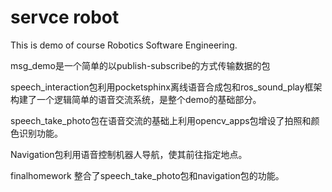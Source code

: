 # servce robot
This is demo of course Robotics Software Engineering.


msg_demo是一个简单的以publish-subscribe的方式传输数据的包

speech_interaction包利用pocketsphinx离线语音合成包和ros_sound_play框架构建了一个逻辑简单的语音交流系统，是整个demo的基础部分。

speech_take_photo包在语音交流的基础上利用opencv_apps包增设了拍照和颜色识别功能。

Navigation包利用语音控制机器人导航，使其前往指定地点。

finalhomework 整合了speech_take_photo包和navigation包的功能。


